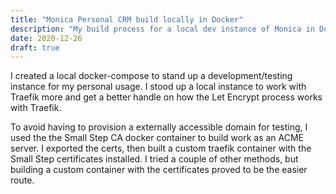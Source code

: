 ```yaml
---
title: "Monica Personal CRM build locally in Docker"
description: "My build process for a local dev instance of Monica in Docker"
date: 2020-12-26
draft: true
---
```


I created a local docker-compose to stand up a development/testing instance for my personal usage.  I stood up a local instance to work with Traefik more and get a better handle on how the Let Encrypt process works with Traefik.

To avoid having to provision a externally accessible domain for testing, I used the the Small Step CA docker container to build work as an ACME server.  I exported the certs, then built a custom traefik container with the Small Step certificates installed.  I tried a couple of other methods, but building a custom container with the certificates proved to be the easier route. 


